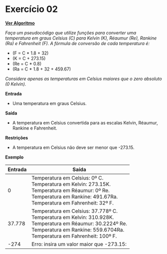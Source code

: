 # Exercício 02

[**Ver Algoritmo**](Algoritmo02.md)

*Faça um pseudocódigo que utilize funções para converter uma temperatura em graus Celsius (C) para Kelvin (K), Réaumur (Re), Rankine (Ra) e Fahrenheit (F). A fórmula de conversão de cada temperatura é:*
- \(F = C * 1.8 + 32\)
- \(K = C + 273.15\)
- \(Re = C * 0.8\)
- \(Ra = C * 1.8 + 32 + 459.67\)

*Considere apenas as temperaturas em Celsius maiores que o zero absoluto (0 Kelvin).*

**Entrada**
- Uma temperatura em graus Celsius.

**Saída**
- A temperatura em Celsius convertida para as escalas Kelvin, Réaumur, Rankine e Fahrenheit.

**Restrições**
- A temperatura em Celsius não deve ser menor que -273.15.

**Exemplo**

| Entrada | Saída |
|---------|-------|
| 0       | Temperatura em Celsius: 0º C.<br>Temperatura em Kelvin: 273.15K.<br>Temperatura em Réaumur: 0º Re.<br>Temperatura em Rankine: 491.67Ra.<br>Temperatura em Fahrenheit: 32º F. |
| 37.778  | Temperatura em Celsius: 37.778º C.<br>Temperatura em Kelvin: 310.928K.<br>Temperatura em Réaumur: 30.2224º Re.<br>Temperatura em Rankine: 559.6704Ra.<br>Temperatura em Fahrenheit: 100º F. |
| -274    | Erro: insira um valor maior que -273.15: |
